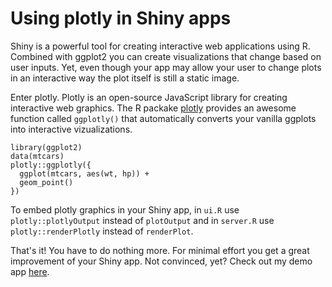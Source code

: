 # Using plotly in Shiny apps

Shiny is a powerful tool for creating interactive web applications using R. Combined with ggplot2 you can create visualizations that change based on user inputs. Yet, even though your app may allow your user to change plots in an interactive way the plot itself is still a static image.

Enter plotly. Plotly is an open-source JavaScript library for creating interactive web graphics. The R packake [plotly](https://plot.ly/r/) provides an awesome function called `ggplotly()` that automatically converts your vanilla ggplots into interactive vizualizations.

    library(ggplot2)
    data(mtcars)
    plotly::ggplotly({
      ggplot(mtcars, aes(wt, hp)) +
      geom_point()
    })

To embed plotly graphics in your Shiny app, in `ui.R` use `plotly::plotlyOutput` instead of `plotOutput` and in `server.R` use `plotly::renderPlotly` instead of `renderPlot`.

That's it! You have to do nothing more. For minimal effort you get a great improvement of your Shiny app. Not convinced, yet? Check out my demo app [here](https://th-neitmann.shinyapps.io/plotly_demo/).
